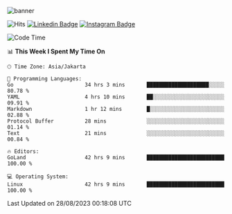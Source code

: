 ![banner](https://readme-typing-svg.herokuapp.com/?lines=Hello,+There!+👋;This+is+ryanbekhen....;Nice+to+meet+you!&center=false)

![Hits](https://hits.seeyoufarm.com/api/count/incr/badge.svg?url=https%3A%2F%2Fgithub.com%2Fryanbekhen%2Fhit-counter&count_bg=%2379C83D&title_bg=%23555555&icon=github.svg&icon_color=%23E7E7E7&title=Provile+views&edge_flat=true)
[![Linkedin Badge](https://img.shields.io/badge/-LinkedIn-0e76a8?style=flat-square&logo=Linkedin&logoColor=white)](https://linkedin.com/in/ryanbekhen)
[![Instagram Badge](https://img.shields.io/badge/-Instagram-e4405f?style=flat-square&logo=Instagram&logoColor=white)](https://instagram.com/ryanbekhen.dev/)

<!--START_SECTION:waka-->
![Code Time](http://img.shields.io/badge/Code%20Time-515%20hrs%2034%20mins-blue)

📊 **This Week I Spent My Time On** 

```text
🕑︎ Time Zone: Asia/Jakarta

💬 Programming Languages: 
Go                       34 hrs 3 mins       ████████████████████░░░░░   80.78 % 
YAML                     4 hrs 10 mins       ██░░░░░░░░░░░░░░░░░░░░░░░   09.91 % 
Markdown                 1 hr 12 mins        █░░░░░░░░░░░░░░░░░░░░░░░░   02.88 % 
Protocol Buffer          28 mins             ░░░░░░░░░░░░░░░░░░░░░░░░░   01.14 % 
Text                     21 mins             ░░░░░░░░░░░░░░░░░░░░░░░░░   00.84 % 

🔥 Editors: 
GoLand                   42 hrs 9 mins       █████████████████████████   100.00 % 

💻 Operating System: 
Linux                    42 hrs 9 mins       █████████████████████████   100.00 % 
```


 Last Updated on 28/08/2023 00:18:08 UTC
<!--END_SECTION:waka-->
